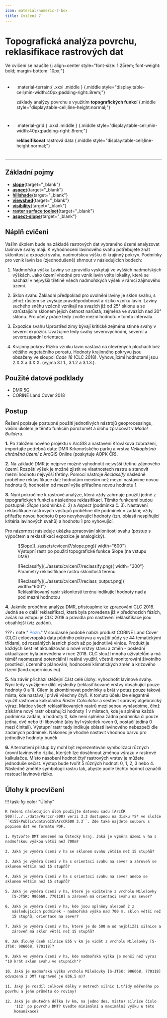 ```yaml
---
icon: material/numeric-7-box
title: Cvičení 7
---
```


# Topografická analýza povrchu, reklasifikace rastrových dat

Ve cvičení se naučíte
{: align=center style="font-size: 1.25rem; font-weight: bold; margin-bottom: 10px;"}

<style>
    .smaller_padding li {padding:.4rem .8rem !important;}
    .primary_color {color:var(--md-primary-fg-color);}
</style>

<div class="grid cards smaller_padding" markdown>

-   :material-terrain:{ .xxxl .middle }
    {.middle style="display:table-cell;min-width:40px;padding-right:.8rem;"}

    základy analýzy povrchu s využitím __topografických funkcí__
    {.middle style="display:table-cell;line-height:normal;"}

-   :material-grid:{ .xxxl .middle }
    {.middle style="display:table-cell;min-width:40px;padding-right:.8rem;"}
    
    __reklasifikovat__ rastrová data
    {.middle style="display:table-cell;line-height:normal;"}

</div>

<hr class="level-1">

## Základní pojmy

- [**slope**](https://pro.arcgis.com/en/pro-app/latest/tool-reference/3d-analyst/slope.htm){target="_blank"}
- [**aspect**](https://pro.arcgis.com/en/pro-app/latest/tool-reference/3d-analyst/aspect.htm){target="_blank"}
- [**hillshade**](https://pro.arcgis.com/en/pro-app/latest/tool-reference/3d-analyst/hillshade.htm){target="_blank"}
- [**viewshed**](https://pro.arcgis.com/en/pro-app/latest/tool-reference/spatial-analyst/viewshed.htm){target="_blank"}
- [**visibility**](https://pro.arcgis.com/en/pro-app/latest/tool-reference/spatial-analyst/visibility.htm){target="_blank"}
- [**raster surface toolset**](https://pro.arcgis.com/en/pro-app/latest/tool-reference/3d-analyst/an-overview-of-the-raster-surface-toolset.htm){target="_blank"}
- [**aspect-slope**](https://pro.arcgis.com/en/pro-app/latest/help/analysis/raster-functions/aspect-slope-function.htm){target="_blank"}


## Náplň cvičení
Vaším úkolem bude na základě rastrových dat vybraného území analyzovat lavinové svahy mají. K vyhodnocení lavinového svahu potřebujete znát sklonitost a expozici svahu, nadmořskou výšku či krajinný pokryv. Podmínky pro vznik lavin lze (zjednodušeně) shrnout v následujících bodech:

1. Nadmořská výška
Laviny se zpravidla vyskytují ve vyšších nadmořských výškách. Jako území vhodné pro vznik lavin volte lokality, které se nachází v nejvyšší třetině všech nadmořských výšek v rámci zájmového území.

2. Sklon svahu
Základní předpoklad pro uvolnění laviny je sklon svahu, s jehož růstem se zvyšuje pravděpodobnost a riziko vzniku lavin. Laviny suchého sněhu vzácně vznikají na svazích již od 25° sklonu a se vzrůstajícím sklonem jejich četnost narůstá, zejména ve svazích nad 30° sklonu. Pro účely práce tedy zvolte mezní hodnotu v tomto intervalu.

3. Expozice svahu
Uprostřed zimy bývají kritické zejména stinné svahy v severní expozici. Uvažujme tedy svahy severovýchodní, severní a severozápadní orientace.

4. Krajinný pokryv
Riziko vzniku lavin nastává na otevřených plochách bez většího vegetačního porostu. Hodnoty krajinného pokryvu jsou obsaženy ve sloupci *Code 18* (CLC 2018). Vyhovujícími hodnotami jsou 2.X.X a 3.X.X. (vyjma 3.1.1., 3.1.2 a 3.1.3.).

## Použité datové podklady
- DMR 5G
- CORINE Land Cover 2018

## Postup
Řešení popisuje postupné použití jednotlivých nástrojů geoprocessingu, vaším úkolem je těmto funkcím porozumět a úlohu zpracovat v *Model Builderu*.

**1.** Po založení nového projektu v ArcGIS a nastavení Křovákova zobrazení, importujte potřebná data: DMR Krkonošského parku a vrstva *Velkoplošná chráněná území* z ArcGIS Online (poskytuje AOPK ČR).

**2.** Na základě DMR je nejprve možné vyhodnotit nejvyšší třetinu zájmového území. Rozpětí výšek je možné zjistit ve vlastnostech rastru a stanovit mezní hodnotu nejvyšší třetiny. Pomocí nástroje *Reclassify* následně proběhne reklasifikace dat: hodnotám menším než mezní nastavíme novou hodnotu 0; hodnotám od mezní výše přiřadíme novou hodnotu 1.

**3.** Nyní pokročíme k rastrové analýze, která vždy zahrnuje použití jedné z topografických funkcí a následnou reklasifikaci. Těmito funkcemi budou postupně: *Slope* (podmínka č. 2) a *Aspect* (podmínka č. 3). Nastavení reklasifikace rastrových výstupů proběhne dle podmínek v zadání; vždy přiřaďte novou hodnotu 0 pro nevyhovující hodnoty (tzn. oblasti nesplňující kritéria lavinových svahů) a hodnotu 1 pro vyhovující.

Pro názornost následuje ukázka zpracování sklonitosti svahu (postup s výpočtem a reklasifikací expozice je analogický).

<figure markdown>
  ![Slope](../assets/cviceni7/slope.png){ width="600"}
  <figcaption>Výstupní rastr po použití topografické funkce Slope (na vstupu DMR)</figcaption>
</figure>

<figure markdown>
  ![Reclassify](../assets/cviceni7/reclassify.png){ width="300"}
  <figcaption>Parametry reklasifikace rastru sklonitosti terénu</figcaption>
</figure>

<figure markdown>
  ![Reclassify](../assets/cviceni7/reclass_output.png){ width="600"}
  <figcaption>Reklasifikovaný rastr sklonitosti terénu indikující hodnoty nad a pod mezní hodnotou</figcaption>
</figure>

**4.** Jakmile proběhne analýza DMR, přistoupíme ke zpracování CLC 2018. Jedná se o další reklasifikaci, která byla provedena již v předchozích fázích, avšak na vstupu je CLC 2018 a pravidla pro nastavení reklasifikace jsou obsáhlejší (viz zadání).

???+ note "&nbsp;<span style="color:#448aff">Pozn.</span>"
      V současné podobě nabízí produkt CORINE Land Cover (CLC) celoevropská data půdního pokryvu a využití půdy se 44 tematickými třídami, od rozsáhlých lesních ploch až po jednotlivé vinice. Produkt je každých šest let aktualizován o nové vrstvy stavu a změn - poslední aktualizace byla provedena v roce 2018. CLC slouží mnoha uživatelům a má téměř neomezené potenciální i reálné využití, včetně monitorování životního prostředí, územního plánování, hodnocení klimatických změn a krizového řízení (land.copernicus.eu).

**5.** Na závěr přichází stěžejní část celé úlohy: vyhodnotit lavinové svahy. Nyní tedy využijeme dílčí výsledky (reklasifikované vrstvy obsahující pouze hodnoty 0 a 1). Cílem je zkombinovat podmínky a brát v potaz pouze taková místa, kde nastávají právě všechny čtyři. K tomuto účelu lze elegantně využít rastrovou kalkulačku *Raster Calculator* a sestavit správný algebraický výraz. Matice všech reklasifikovaných rastrů mezi sebou vynásobíme, čímž získáme nový rastr obsahující hodnoty 1 v místech, kde je splněna každá podmínka zadání, a hodnoty 0, kde není splněna žádná podmínka či pouze jedna, dvě nebo tři libovolné (aby byl výsledek roven 0, postačí jediná 0 mezi činiteli). Výstupní rastr tedy indikuje oblasti lavinového nebezpečí dle zadaných podmínek. Nakonec je vhodné nastavit vhodnou barvu pro jednotlivé hodnoty buněk.

**6.** Alternativní přístup by mohl být reprezentován symbolizací různých úrovní lavinového rizika, kterých lze dosáhnout změnou výrazu v rastrové kalkulačce. Místo násobení hodnot čtyř rastrových vrstev je můžete jednoduše sečíst. Výstup bude tvořit 5 různých hodnot: 0, 1, 2, 3 nebo 4. Následně změňte symbologii rastru tak, abyste podle těchto hodnot označili rostoucí lavinové riziko.

## Úlohy k procvičení

!!! task-fg-color "Úlohy"

    K řešení následujích úloh použijte datovou sadu [ArcČR
    500](../../data/#arccr-500) verzi 3.3 dostupnou na disku *S* ve složče
    ``K155\Public\data\GIS\ArcCR500 3.3``. Zde také najdete souboru s
    popisem dat ve formátu PDF.

    1. Vytvořte DMT omezené na Ústecký kraj. Jaká je výměra území v ha s nadmořskou výškou větší než 700m?

    2. Jaká je výměra území v ha se sklonem svahu větším než 15 stupňů?

    3. Jaká je výměra území v ha s orientací svahu na sever a zároveň se sklonem větším než 15 stupňů?

    4. Jaká je výměra území v ha s orientací svahu na sever anebo se sklonem větším než 15 stupňů?

    5. Jaká je výměra území v ha, které je viditelné z vrcholu Milešovky
       [S-JTSK: 986668, 770118] a zároveň má orientaci svahu na sever?

    6. Jaká je výměra území v ha, kde jsou splněny alespoň 2 z
       následujících podmínek - nadmořská výška nad 700 m, sklon větší než
       15 stupňů, orientace na sever?

    7. Jaká je výměra území v ha, které je do 500 m od nejbližší silnice a
       zároveň má sklon větší než 15 stupňů?

    8. Jak dlouhý úsek silnice E55 v km je vidět z vrcholu Milešovky [S-JTSK: 986668, 770118]?

    9. Jaká ve výměra území v ha, kde nadmořská výška je menší než výraz "10 krát sklon svahu ve stupních"?

    10. Jaká je nadmořská výška vrcholu Milešovky [S-JTSK: 986668, 770118] odvozená z DMT (správně je 836,5 m)?

    11. Jaký je rozdíl celkové délky v metrech silnic 1.třídy měřeného po povrhu a jeho průmětu do roviny?

    12. Jaká je skutečná délka (v km, na jedno des. místo) silnice číslo
        '112' po povrchu DMT? Uveďte minimální a maximální výšku u této
        komunikace?

